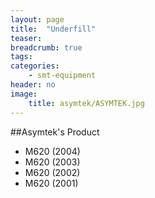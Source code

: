 ```yaml
---
layout: page
title:  "Underfill"
teaser:
breadcrumb: true
tags:
categories:
    - smt-equipment
header: no
image:
    title: asymtek/ASYMTEK.jpg
---
```


##Asymtek's Product

- M620 (2004)
- M620 (2003)
- M620 (2002)
- M620 (2001)
